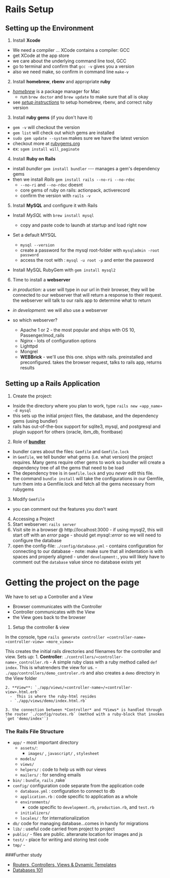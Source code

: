 # Rails Setup

## Setting up the Environment
1. Install **Xcode**
  - We need a compiler ... XCode contains a compiler: GCC
  - get XCode at the app store
  - we care about the underlying command line tool, GCC
  - go to terminal and confirm that `gcc -v` gives you a version
  - also we need make, so confirm in command line `make-v`  

2. Install **homebrew**, **rbenv** and appropriate **ruby**
  - *[homebrew](https://www.homebrew.com)* is a package manager for Mac
    - run `brew doctor` and `brew update` to make sure that all is okay
  - see *[setup instructions](./setup-ruby-version.md)* to setup homebrew, rbenv, and correct ruby version  

3. Install **ruby gems** (if you don't have it)
  - `gem -v` will checkout the version
  - `gem list` will check out which gems are installed
  - `sudo gem update --system` makes sure we have the latest version 
  - checkout more at [rubygems.org](https://rubygems.org/)
  - ex: `sgem install will_paginate`  

4. Install **Ruby on Rails**
  - install *bundler* `gem install bundler` --- manages a gem's dependency gems
  - then we install *Rails* `gem install rails --no-ri --no-rdoc` 
    - `--no-ri` and `--no-rdoc` doesnt 
    - core gems of ruby on rails: actionpack, activerecord 
    - confirm the version with `rails -v`

5. Install **MySQL** and configure it with Rails
  - Install *MySQL* with `brew install mysql`
    - copy and paste code to laundh at startup and load right now
    
  - Set a default MYSQL
    - `mysql --version`
    -  create a password for the mysql root-folder with `mysqladmin -root password`
    -  access the root with : `mysql -u root -p` and enter the password
  
  - Install MySQL RubyGem with `gem install mysql2`

6. Time to install a **webserver**
  - *in production:* a user will type in our url in their browser, they will be connected to our webserver that will return a response to their request. the webserver will talk to our rails app to determine what to return  
  - *in development*: we will also use a webserver  
      
  - so which webserver?
    - Apache 1 or 2 - the most popular and ships with OS 10, Passenger/mod_rails
    - Nginx - lots of configuration options
    - Lighttpd
    - Mongrel
    - **WEBBrick** - we'll use this one. ships with rails. preinstalled and preconfigured. takes the browser request, talks to rails app, returns results

## Setting up a Rails Application
1. Create the project: 
  - Inside the directory where you plan to work, type `rails new «app_name» -d mysql`  
  - this sets up the initial project files, the database, and the dependency gems (using bundler)  
  - rails has out-of-the-box support for sqlite3, mysql, and postgresql and plugin support for others (oracle, ibm_db, frontbase)

2. Role of **[bundler](http://bundler.io)**
  - bundler cares about the files: `Gemfile` and `Gemfile.lock`
  - in `Gemfile`, we tell bunder what gems (i.e. what version) the project requires. Many gems require other gems to work so bundler will create a dependency tree of all the gems that need to be load
  - The dependency tree is in `Gemfile.lock` and you *never* edit this file.
  - the command `bundle install` will take the configurations in our Gemfile, turn them into a Gemfile.lock and fetch all the gems necessary from rubygems

3. Modify `Gemfile`
  - you can comment out the features you don't want

4. Accessing a Project
  1. Start webserver:  `rails server`
  2. Visit site in a browser @ http://localhost:3000
    - if using mysql2, this will start off with an *error* page 
    - should get *mysql::error* so we will need to configure the database
  3. open the config-file:  `./config/database.yml`
    - contains configuration for connecting to our database
    - note: make sure that all indentation is with spaces and properly aligned
    - under `development:`, you will likely have to comment out the `database` value since no database exists yet

# Getting the project on the page
We have to set up a Controller and a View
  - Browser communicates with the Controller 
  - Controller communicates with the View
  - the View goes back to the browser  

1. Setup the controller & view  

  In the console, type `rails generate controller «controller-name» «controller-view» «more_views»`  

  This creates the initial rails directories and filenames for the  controller and view. Sets up: 
    1. **Controller**: `./controllers/«controller-name»_controller.rb`
      -  A simple ruby class with a ruby method called `def index`. This is whatrenders the view for us.
      - `./app/controllers/demo_controler.rb` and also creates a `demo` directory in the View folder 
    
    2. **View**: `./app/views/«controller-name»/«controller-view».html.erb`
      -  This is where the ruby-html resides
      - `./app/views/demo/index.html.rb`  
    
    3. the connection between *Controller* and *Views* is handled through the router `./config/routes.rb` (method with a ruby-block that invokes `get 'demo/index'`)

### The Rails File Structure

- `app/`  - most important directory
  - `assets/`: 
    - `images/` , `javascript/` , `stylesheet` 
  - `models/`
  - `views/`
  - `helpers/` : code to help us with our views
  - `mailers/` : for sending emails
- `bin/` : `bundle`, `rails` ,rake`
- `config/` configuration code separate from the application code
  - `database.yml` : configuration to connect to db
  - `application.rb` : code specific to application as a whole
  - `environments/`
    - code specific to `development.rb`, `production.rb`, and `test.rb`
  - `initializers/`
  - `locales/` : for internationalization
- `db/` code for managing database...comes in handy for migrations
- `lib/`  : useful code carried from project to project
- `public/` - files are public. alteranate location for images and js
- `test/` - place for writing and storing test code
- `tmp/` - 

###Further study
- [Routers, Controllers, Views & Dynamic Templates](./router-controller-view.md)
- [Databases 101](./databases101.md)
